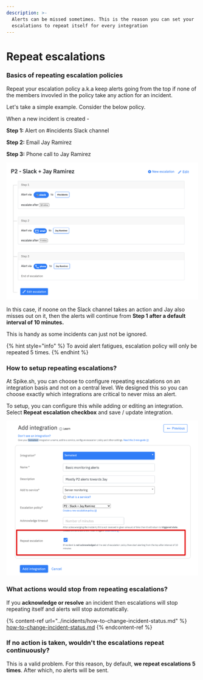 ```yaml
---
description: >-
  Alerts can be missed sometimes. This is the reason you can set your
  escalations to repeat itself for every integration
---
```


# Repeat escalations

### Basics of repeating escalation policies

Repeat your escalation policy a.k.a keep alerts going from the top if none of the members invovled in the policy take any action for an incident. &#x20;

Let's take a simple example. Consider the below policy.&#x20;

When a new incident is created -&#x20;

**Step 1:** Alert on #incidents Slack channel

**Step 2:** Email Jay Ramirez

**Step 3:** Phone call to Jay Ramirez&#x20;

![Example escalation policy](<../.gitbook/assets/image (48).png>)

In this case, if noone on the Slack channel takes an action and Jay also misses out on it, then the alerts will continue from **Step 1 after a default interval of 10 minutes.**&#x20;

This is handy as some incidents can just not be ignored.

{% hint style="info" %}
To avoid alert fatigues, escalation policy will only be repeated 5 times.
{% endhint %}

### How to setup repeating escalations?

At Spike.sh, you can choose to configure repeating escalations on an integration basis and not on a central level. We designed this so you can choose exactly which integrations are critical to never miss an alert.

To setup, you can configure this while adding or editing an integration. Select **Repeat escalation checkbox** and save / update integration.

![Configure repeat escalations for any integration](<../.gitbook/assets/image (49).png>)

&#x20;

### What actions would stop from repeating escalations?

If you **acknowledge or resolve** an incident then escalations will stop repeating itself and alerts will stop automatically.&#x20;

{% content-ref url="../incidents/how-to-change-incident-status.md" %}
[how-to-change-incident-status.md](../incidents/how-to-change-incident-status.md)
{% endcontent-ref %}

### If no action is taken, wouldn't the escalations repeat continuously?

This is a valid problem. For this reason, by default, **we repeat escalations 5 times**. After which, no alerts will be sent.

